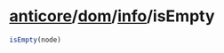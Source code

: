 # [anticore](../../../#reference)/[dom](../../#reference)/[info](../#reference)/<a name="reference">isEmpty</a>

```js
isEmpty(node)
```
